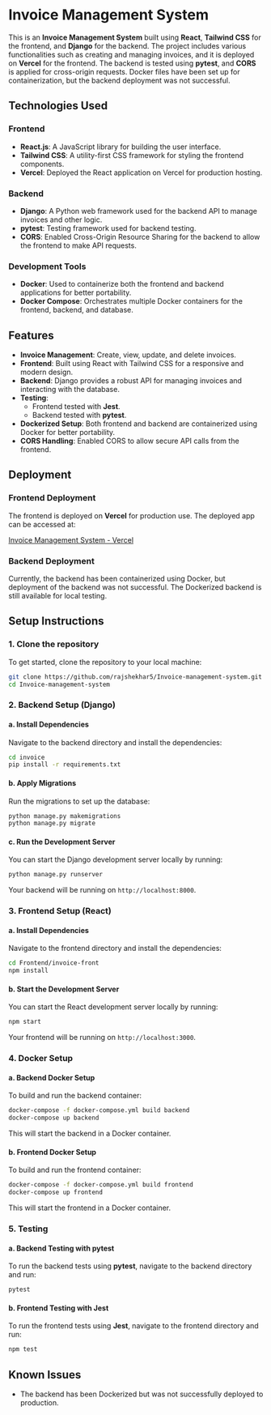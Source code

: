 
# Invoice Management System

This is an **Invoice Management System** built using **React**, **Tailwind CSS** for the frontend, and **Django** for the backend. The project includes various functionalities such as creating and managing invoices, and it is deployed on **Vercel** for the frontend. The backend is tested using **pytest**, and **CORS** is applied for cross-origin requests. Docker files have been set up for containerization, but the backend deployment was not successful.

## Technologies Used

### Frontend
- **React.js**: A JavaScript library for building the user interface.
- **Tailwind CSS**: A utility-first CSS framework for styling the frontend components.
- **Vercel**: Deployed the React application on Vercel for production hosting.

### Backend
- **Django**: A Python web framework used for the backend API to manage invoices and other logic.
- **pytest**: Testing framework used for backend testing.
- **CORS**: Enabled Cross-Origin Resource Sharing for the backend to allow the frontend to make API requests.

### Development Tools
- **Docker**: Used to containerize both the frontend and backend applications for better portability.
- **Docker Compose**: Orchestrates multiple Docker containers for the frontend, backend, and database.

## Features
- **Invoice Management**: Create, view, update, and delete invoices.
- **Frontend**: Built using React with Tailwind CSS for a responsive and modern design.
- **Backend**: Django provides a robust API for managing invoices and interacting with the database.
- **Testing**: 
  - Frontend tested with **Jest**.
  - Backend tested with **pytest**.
- **Dockerized Setup**: Both frontend and backend are containerized using Docker for better portability.
- **CORS Handling**: Enabled CORS to allow secure API calls from the frontend.

## Deployment

### Frontend Deployment
The frontend is deployed on **Vercel** for production use. The deployed app can be accessed at:

[Invoice Management System - Vercel](https://invoice-management-system-rho.vercel.app)

### Backend Deployment
Currently, the backend has been containerized using Docker, but deployment of the backend was not successful. The Dockerized backend is still available for local testing.

## Setup Instructions

### 1. Clone the repository
To get started, clone the repository to your local machine:

```bash
git clone https://github.com/rajshekhar5/Invoice-management-system.git
cd Invoice-management-system
```

### 2. Backend Setup (Django)

#### a. Install Dependencies
Navigate to the backend directory and install the dependencies:

```bash
cd invoice
pip install -r requirements.txt
```

#### b. Apply Migrations
Run the migrations to set up the database:

```bash
python manage.py makemigrations
python manage.py migrate
```

#### c. Run the Development Server
You can start the Django development server locally by running:

```bash
python manage.py runserver
```

Your backend will be running on `http://localhost:8000`.

### 3. Frontend Setup (React)

#### a. Install Dependencies
Navigate to the frontend directory and install the dependencies:

```bash
cd Frontend/invoice-front
npm install
```

#### b. Start the Development Server
You can start the React development server locally by running:

```bash
npm start
```

Your frontend will be running on `http://localhost:3000`.

### 4. Docker Setup

#### a. Backend Docker Setup
To build and run the backend container:

```bash
docker-compose -f docker-compose.yml build backend
docker-compose up backend
```

This will start the backend in a Docker container.

#### b. Frontend Docker Setup
To build and run the frontend container:

```bash
docker-compose -f docker-compose.yml build frontend
docker-compose up frontend
```

This will start the frontend in a Docker container.

### 5. Testing

#### a. Backend Testing with pytest
To run the backend tests using **pytest**, navigate to the backend directory and run:

```bash
pytest
```

#### b. Frontend Testing with Jest
To run the frontend tests using **Jest**, navigate to the frontend directory and run:

```bash
npm test
```

## Known Issues
- The backend has been Dockerized but was not successfully deployed to production.